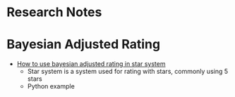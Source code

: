 # Research Notes

# Bayesian Adjusted Rating
* [How to use bayesian adjusted rating in star system][1]
  * Star system is a system used for rating with stars, commonly using 5 stars
  * Python example



[1]:https://medium.com/district-data-labs/computing-a-bayesian-estimate-of-star-rating-means-651496a890ab

